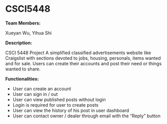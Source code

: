 # CSCI5448

**Team Members:**

Xueyan Wu, Yihua Shi

**Description:**

CSCI 5448 Project
A simplified classified advertisements website like Craigslist with sections devoted to jobs, housing, personals, items wanted and for sale. Users can create their accounts and post their need or things wanted to share.

**Functionalities:**

- User can create an account
- User can sign in / out
- User can view published posts without login
- Login is required for user to create posts
- User can view the history of his post in user dashboard
- User can contact owner / dealer through email with the “Reply” button
